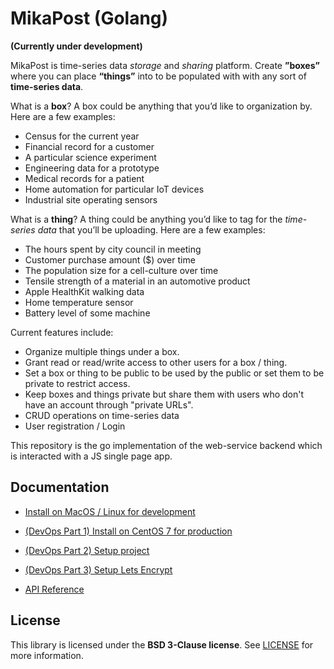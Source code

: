 # MikaPost (Golang)
**(Currently under development)**

MikaPost is time-series data *storage* and *sharing* platform. Create **”boxes”** where you can place **“things”** into to be populated with with any sort of **time-series data**.

What is a **box**? A box could be anything that you’d like to organization by. Here are a few examples:

* Census for the current year
* Financial record for a customer
* A particular science experiment
* Engineering data for a prototype
* Medical records for a patient
* Home automation for particular IoT devices
* Industrial site operating sensors

What is a **thing**? A thing could be anything you’d like to tag for the *time-series data* that you’ll be uploading. Here are a few examples:

* The hours spent by city council in meeting
* Customer purchase amount ($) over time
* The population size for a cell-culture over time
* Tensile strength of a material in an automotive product
* Apple HealthKit walking data
* Home temperature sensor
* Battery level of some machine

Current features include:

* Organize multiple things under a box.
* Grant read or read/write access to other users for a box / thing.
* Set a box or thing to be public to be used by the public or set them to be private to restrict access.
* Keep boxes and things private but share them with users who don't have an account through "private URLs".
* CRUD operations on time-series data
* User registration / Login

This repository is the go implementation of the web-service backend which is interacted with a JS single page app.


## Documentation

* [Install on MacOS / Linux for development](/docs/Dev-1-Setup-and-Install.md)

* [(DevOps Part 1) Install on CentOS 7 for production ](/docs/DevOps-1-Setup-DigitalOcean-CentOS-7.md)

* [(DevOps Part 2) Setup project](/docs/DevOps-2-Setup-Project.md)

* [(DevOps Part 3) Setup Lets Encrypt](/docs/DevOps-3-Setup-Lets-Encrypt.md)

* [API Reference](/docs/Dev-x-API-Reference.md)


## License
This library is licensed under the **BSD 3-Clause license**. See [LICENSE](LICENSE) for more information.
